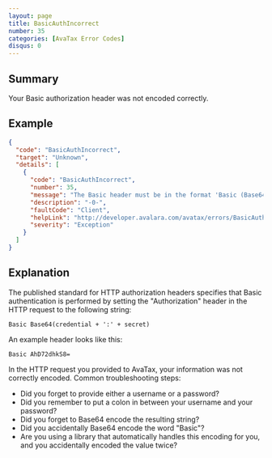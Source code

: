```yaml
---
layout: page
title: BasicAuthIncorrect
number: 35
categories: [AvaTax Error Codes]
disqus: 0
---
```


## Summary

Your Basic authorization header was not encoded correctly.

## Example

```json
{
  "code": "BasicAuthIncorrect",
  "target": "Unknown",
  "details": [
    {
      "code": "BasicAuthIncorrect",
      "number": 35,
      "message": "The Basic header must be in the format 'Basic (Base64Encoded(value))' where Value is either 'username' + ':' + 'password' or 'accountid' + ':' + 'licensekey'.",
      "description": "-0-",
      "faultCode": "Client",
      "helpLink": "http://developer.avalara.com/avatax/errors/BasicAuthIncorrect",
      "severity": "Exception"
    }
  ]
}
```

## Explanation

The published standard for HTTP authorization headers specifies that Basic authentication is performed by setting the "Authorization" header in the HTTP request to the following string:

```
Basic Base64(credential + ':' + secret)
```

An example header looks like this:

```
Basic AhD72dhkS8=
```
	
In the HTTP request you provided to AvaTax, your information was not correctly encoded.  Common troubleshooting steps:

<ul class="normal">
<li>Did you forget to provide either a username or a password?</li>
<li>Did you remember to put a colon in between your username and your password?</li>
<li>Did you forget to Base64 encode the resulting string?</li>
<li>Did you accidentally Base64 encode the word "Basic"?</li>
<li>Are you using a library that automatically handles this encoding for you, and you accidentally encoded the value twice?</li>
</ul>
